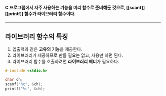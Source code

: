 #### C 프로그램에서 자주 사용하는 기능을 미리 함수로 준비해둔 것으로,  [[scanf]] [[printf]] 함수가 라이브러리 함수이다. ####
____

## 라이브러리 함수의 특징 ##

1. 입출력과 같은 **고유의 기능**을 제공한다.
2. 라이브러리가 제공하므로 만들 필요는 없고, 사용만 하면 된다.
3. 라이브러리 함수를 호출하려면 **라이브러리 헤더**가 필요하다.

```c
# include <stdio.h>

char ch;
scanf("%c", &ch);
printf("%c", &ch);
```

